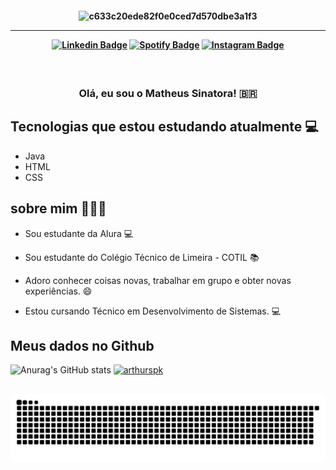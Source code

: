 <h4 align="center">
 
![c633c20ede82f0e0ced7d570dbe3a1f3](https://user-images.githubusercontent.com/70382532/138322189-2db8df52-9dcb-40a0-88a8-c365466bd33d.gif)

<hr>

[![Linkedin Badge](https://img.shields.io/badge/-Linkedin-blue?style=for-the-badge&logo=Linkedin&logoColor=white&link=https://github.com/matheussinatora)](https://www.linkedin.com/in/matheussinatora/)
[![Spotify Badge](https://img.shields.io/badge/-Spotify-3bb34b?style=for-the-badge&logo=Spotify&logoColor=161f16&link=https://github.com/matheussinatora)](https://open.spotify.com/user/21u4rxyev7ecz73w2znmp4oiy)
[![Instagram Badge](https://img.shields.io/badge/-instagram-red?style=for-the-badge&logo=instagram&logoColor=white&link=https://github.com/matheussinatora)](https://www.instagram.com/msinatora/)
</h4>


<h3 align="center">  <br>

Olá, eu sou o Matheus Sinatora! 🇧🇷
<br>

</h3>

## Tecnologias que estou estudando atualmente 💻

  - Java
  - HTML
  - CSS

## sobre mim 👨🏻‍💻

- Sou estudante da Alura 💻
- Sou estudante do Colégio Técnico de Limeira - COTIL 📚
- Adoro conhecer coisas novas, trabalhar em grupo e obter novas experiências. 😄

- Estou cursando Técnico em Desenvolvimento de Sistemas. 💻

## Meus dados no Github

![Anurag's GitHub stats](https://github-readme-stats.vercel.app/api?username=matheussinatora&show_icons=true&theme=tokyonight)
[![arthurspk](https://github-readme-stats.vercel.app/api/top-langs/?username=matheussinatora&hide=html&layout=compact=true&theme=tokyonight)](https://github.com/matheussinatora/)

 ##
 ![Snake animation](https://github.com/matheussinatora/matheussinatora/blob/output/github-contribution-grid-snake.svg)
<div> 
